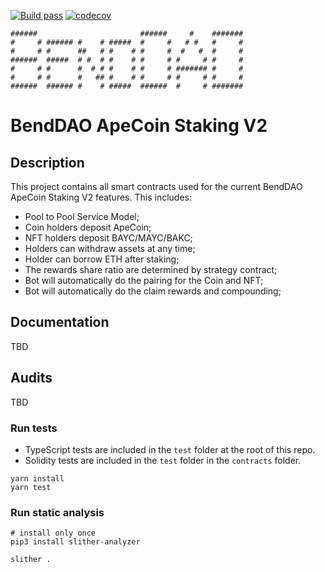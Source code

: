 [![Build pass](https://github.com/BendDAO/bend-apestaking-v2/actions/workflows/tests.yaml/badge.svg)](https://github.com/BendDAO/bend-apestaking-v2/actions/workflows/tests.yaml)
[![codecov](https://codecov.io/gh/BendDAO/bend-apestaking-v2/branch/main/graph/badge.svg?token=lQiF4Ooeh5)](https://codecov.io/gh/BendDAO/bend-apestaking-v2)

```
######                       ######     #    #######
#     # ###### #    # #####  #     #   # #   #     #
#     # #      ##   # #    # #     #  #   #  #     #
######  #####  # #  # #    # #     # #     # #     #
#     # #      #  # # #    # #     # ####### #     #
#     # #      #   ## #    # #     # #     # #     #
######  ###### #    # #####  ######  #     # #######
```

# BendDAO ApeCoin Staking V2

## Description

This project contains all smart contracts used for the current BendDAO ApeCoin Staking V2 features. This includes:

- Pool to Pool Service Model;
- Coin holders deposit ApeCoin;
- NFT holders deposit BAYC/MAYC/BAKC;
- Holders can withdraw assets at any time;
- Holder can borrow ETH after staking;
- The rewards share ratio are determined by strategy contract;
- Bot will automatically do the pairing for the Coin and NFT;
- Bot will automatically do the claim rewards and compounding;

## Documentation

TBD

## Audits

TBD

### Run tests

- TypeScript tests are included in the `test` folder at the root of this repo.
- Solidity tests are included in the `test` folder in the `contracts` folder.

```shell
yarn install
yarn test
```

### Run static analysis

```shell
# install only once
pip3 install slither-analyzer

slither .
```
